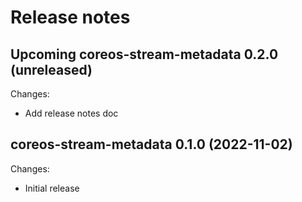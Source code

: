 # Release notes

## Upcoming coreos-stream-metadata 0.2.0 (unreleased)

Changes:

- Add release notes doc


## coreos-stream-metadata 0.1.0 (2022-11-02)

Changes:

- Initial release
